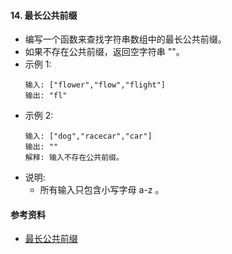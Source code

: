 #### 14. 最长公共前缀
- 编写一个函数来查找字符串数组中的最长公共前缀。
- 如果不存在公共前缀，返回空字符串 ""。
- 示例 1:
    ```
    输入: ["flower","flow","flight"]
    输出: "fl"
    ```
- 示例 2:
    ```
    输入: ["dog","racecar","car"]
    输出: ""
    解释: 输入不存在公共前缀。
    ```
- 说明:
  - 所有输入只包含小写字母 a-z 。

#### 参考资料
- [最长公共前缀](https://leetcode-cn.com/problems/longest-common-prefix/solution/zui-chang-gong-gong-qian-zhui-by-leetcode/)